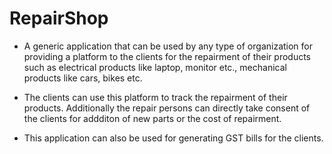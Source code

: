 # RepairShop
- A generic application that can be used by any type of organization for providing a platform to the clients for the repairment of their products such as electrical products like laptop, monitor etc., mechanical products like cars, bikes etc.
  
- The clients can use this platform to track the repairment of their products. Additionally the repair persons can directly take consent of the clients for addditon of new parts or the cost of repairment.
  
- This application can also be used for generating GST bills for the clients.
